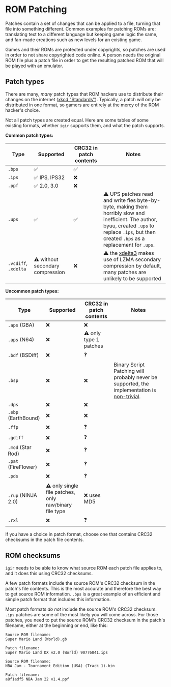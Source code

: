 # ROM Patching

Patches contain a set of changes that can be applied to a file, turning that file into something different. Common examples for patching ROMs are: translating text to a different language but keeping game logic the same, and fan-made creations such as new levels for an existing game.

Games and their ROMs are protected under copyrights, so patches are used in order to not share copyrighted code online. A person needs the original ROM file plus a patch file in order to get the resulting patched ROM that will be played with an emulator.

## Patch types

There are many, _many_ patch types that ROM hackers use to distribute their changes on the internet ([xkcd "Standards"](https://xkcd.com/927/)). Typically, a patch will only be distributed in one format, so gamers are entirely at the mercy of the ROM hacker's choice.

Not all patch types are created equal. Here are some tables of some existing formats, whether `igir` supports them, and what the patch supports.

**Common patch types:**

| Type                 | Supported                        | CRC32 in patch contents | Notes                                                                                                                                                                                                |
|----------------------|----------------------------------|-------------------------|------------------------------------------------------------------------------------------------------------------------------------------------------------------------------------------------------|
| `.bps`               | ✅                                | ✅                       |                                                                                                                                                                                                      |
| `.ips`               | ✅ IPS, IPS32                     | ❌                       |                                                                                                                                                                                                      |
| `.ppf`               | ✅ 2.0, 3.0                       | ❌                       |                                                                                                                                                                                                      |
| `.ups`               | ✅                                | ✅                       | ⚠️ UPS patches read and write fies byte-by-byte, making them horribly slow and inefficient. The author, byuu, created `.ups` to replace `.ips`, but then created `.bps` as a replacement for `.ups`. |
| `.vcdiff`, `.xdelta` | ⚠️ without secondary compression | ❌                       | ⚠️ the [xdelta3](https://github.com/jmacd/xdelta) makes use of LZMA secondary compression by default, many patches are unlikely to be supported                                                      |

**Uncommon patch types:**

| Type                | Supported                                              | CRC32 in patch contents | Notes                                                                                                                                 |
|---------------------|--------------------------------------------------------|-------------------------|---------------------------------------------------------------------------------------------------------------------------------------|
| `.aps` (GBA)        | ❌                                                      | ❌                       |                                                                                                                                       |
| `.aps` (N64)        | ❌                                                      | ⚠️ only type 1 patches  |                                                                                                                                       |
| `.bdf` (BSDiff)     | ❌                                                      | ❓                       |                                                                                                                                       |
| `.bsp`              | ❌                                                      | ❌                       | Binary Script Patching will probably never be supported, the implementation is [non-trivial](https://github.com/aaaaaa123456789/bsp). |
| `.dps`              | ❌                                                      | ❌                       |                                                                                                                                       |
| `.ebp` (EarthBound) | ❌                                                      | ❌                       |                                                                                                                                       |
| `.ffp`              | ❌                                                      | ❓                       |                                                                                                                                       |
| `.gdiff`            | ❌                                                      | ❓                       |                                                                                                                                       |
| `.mod` (Star Rod)   | ❌                                                      | ❓                       |                                                                                                                                       |
| `.pat` (FireFlower) | ❌                                                      | ❓                       |                                                                                                                                       |
| `.pds`              | ❌                                                      | ❓                       |                                                                                                                                       |
| `.rup` (NINJA 2.0)  | ⚠️ only single file patches, only raw/binary file type | ❌ uses MD5              |                                                                                                                                       |
| `.rxl`              | ❌                                                      | ❓                       |                                                                                                                                       |

If you have a choice in patch format, choose one that contains CRC32 checksums in the patch file contents.

## ROM checksums

`igir` needs to be able to know what source ROM each patch file applies to, and it does this using CRC32 checksums.

A few patch formats include the source ROM's CRC32 checksum in the patch's file contents. This is the most accurate and therefore the best way to get source ROM information. `.bps` is a great example of an efficient and simple patch format that includes this information.

Most patch formats _do not_ include the source ROM's CRC32 checksum. `.ips` patches are some of the most likely you will come across. For those patches, you need to put the source ROM's CRC32 checksum in the patch's filename, either at the beginning or end, like this:

```text
Source ROM filename:
Super Mario Land (World).gb

Patch filename:
Super Mario Land DX v2.0 (World) 90776841.ips
```

```text
Source ROM filename:
NBA Jam - Tournament Edition (USA) (Track 1).bin

Patch filename:
a8f1adf5 NBA Jam 22 v1.4.ppf
```
